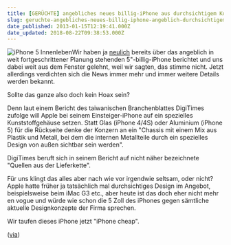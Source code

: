 ```yaml
---
title: [GERÜCHTE] angebliches neues billig-iPhone aus durchsichtigem Kunststoff
slug: geruchte-angebliches-neues-billig-iphone-angeblich-durchsichtigem-kunststoff
date_published: 2013-01-15T12:19:41.000Z
date_updated: 2018-08-22T09:38:53.000Z
---
```


![iPhone 5 Innenleben](//picdump.thafaker.de/2013/01/sp_94719-43678-i-100x100.jpg)Wir haben ja [neulich](__GHOST_URL__/geruchte-apple-und-das-5-zoll-billig-iphone/) bereits über das angeblich in weit fortgeschrittener Planung stehenden 5"-billig-iPhone berichtet und uns dabei weit aus dem Fenster gelehnt, weil wir sagten, das stimme nicht. Jetzt allerdings verdichten sich die News immer mehr und immer weitere Details werden bekannt. 

Sollte das ganze also doch kein Hoax sein?

Denn laut einem Bericht des taiwanischen Branchenblattes DigiTimes zufolge will Apple bei seinem Einsteiger-iPhone auf ein spezielles Kunststoffgehäuse setzen. Statt Glas (iPhone 4/4S) oder Aluminium (iPhone 5) für die Rückseite denke der Konzern an ein "Chassis mit einem Mix aus Plastik und Metall, bei dem die internen Metallteile durch ein spezielles Design von außen sichtbar sein werden".

DigiTimes beruft sich in seinem Bericht auf nicht näher bezeichnete "Quellen aus der Lieferkette".

Für uns klingt das alles aber nach wie vor irgendwie seltsam, oder nicht? Apple hatte früher ja tatsächlich mal durchsichtiges Design im Angebot, beispielsweise beim iMac G3 etc., aber heute ist das doch eher nicht mehr en vogue und würde wie schon die 5 Zoll des iPhones gegen sämtliche aktuelle Designkonzepte der Firma sprechen.

Wir taufen dieses iPhone jetzt "iPhone cheap".

([via](http://www.heise.de/mac-and-i/meldung/Bericht-Billigeres-iPhone-angeblich-aus-teilweise-durchsichtigem-Kunststoff-1784160.html))
